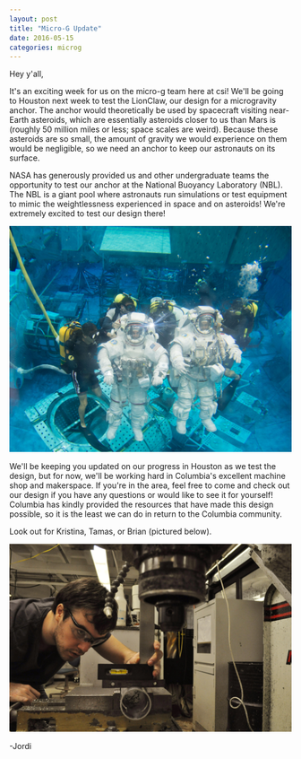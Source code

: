 ```yaml
---
layout: post
title: "Micro-G Update"
date: 2016-05-15
categories: microg
---
```


Hey y'all,
 
It's an exciting week for us on the micro-g team here at csi! We'll be going to Houston next week to test the LionClaw, our design for a microgravity anchor. The anchor would theoretically be used by spacecraft visiting near-Earth asteroids, which are essentially asteroids closer to us than Mars is (roughly 50 million miles or less; space scales are weird). Because these asteroids are so small, the amount of gravity we would experience on them would be negligible, so we need an anchor to keep our astronauts on its surface. 

NASA has generously provided us and other undergraduate teams the opportunity to test our anchor at the National Buoyancy Laboratory (NBL). The NBL is a giant pool where astronauts run simulations or test equipment to mimic the weightlessness experienced in space and on asteroids! We're extremely excited  to test our design there!

<p align="center">
 <img src = "/assets/media/img/microg/NBL.jpg" />
</p>

We'll be keeping you updated on our progress in Houston as we test the design, but for now, we'll be working hard in Columbia's excellent machine shop and makerspace. If you're in the area, feel free to come and check out our design if you have any questions or would like to see it for yourself! Columbia has kindly provided the resources that have made this design possible, so it is the least we can do in return to the Columbia community. 

Look out for Kristina, Tamas, or Brian (pictured below). 

<p align="center">
 <img src = "/assets/media/img/microg/BRIAN_machining.JPG" />
</p>

-Jordi
